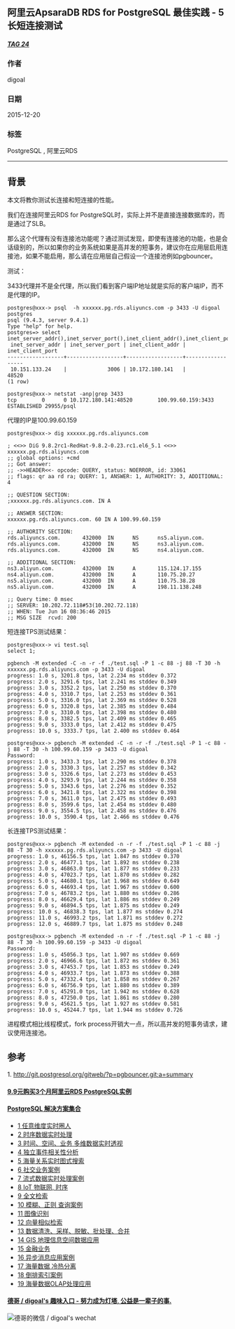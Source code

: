 ## 阿里云ApsaraDB RDS for PostgreSQL 最佳实践 - 5 长短连接测试   
##### [TAG 24](../class/24.md)
                                  
### 作者                                                                               
digoal                             
                                    
### 日期                               
2015-12-20                               
                                
### 标签                             
PostgreSQL , 阿里云RDS            
                                  
----                            
                                     
## 背景                   
本文将教你测试长连接和短连接的性能。  
  
我们在连接阿里云RDS for PostgreSQL时，实际上并不是直接连接数据库的，而是通过了SLB。  
  
那么这个代理有没有连接池功能呢？通过测试发现，即使有连接池的功能，也是会话级别的，所以如果你的业务系统如果是高并发的短事务，建议你在应用层启用连接池，如果不能启用，那么请在应用层自己假设一个连接池例如pgbouncer。  
  
测试：  
  
3433代理并不是全代理，所以我们看到客户端IP地址就是实际的客户端IP，而不是代理的IP。  
  
```  
postgres@xxx-> psql  -h xxxxxx.pg.rds.aliyuncs.com -p 3433 -U digoal postgres  
psql (9.4.3, server 9.4.1)  
Type "help" for help.  
postgres=> select inet_server_addr(),inet_server_port(),inet_client_addr(),inet_client_port();  
 inet_server_addr | inet_server_port | inet_client_addr | inet_client_port   
------------------+------------------+------------------+------------------  
 10.151.133.24    |             3006 | 10.172.180.141   |            48520  
(1 row)  
  
postgres@xxx-> netstat -anp|grep 3433  
tcp        0      0 10.172.180.141:48520        100.99.60.159:3433          ESTABLISHED 29955/psql   
```  
  
代理的IP是100.99.60.159  
  
```  
postgres@xxx-> dig xxxxxx.pg.rds.aliyuncs.com  
  
; <<>> DiG 9.8.2rc1-RedHat-9.8.2-0.23.rc1.el6_5.1 <<>> xxxxxx.pg.rds.aliyuncs.com  
;; global options: +cmd  
;; Got answer:  
;; ->>HEADER<<- opcode: QUERY, status: NOERROR, id: 33061  
;; flags: qr aa rd ra; QUERY: 1, ANSWER: 1, AUTHORITY: 3, ADDITIONAL: 4  
  
;; QUESTION SECTION:  
;xxxxxx.pg.rds.aliyuncs.com. IN A  
  
;; ANSWER SECTION:  
xxxxxx.pg.rds.aliyuncs.com. 60 IN A 100.99.60.159  
  
;; AUTHORITY SECTION:  
rds.aliyuncs.com.       432000  IN      NS      ns5.aliyun.com.  
rds.aliyuncs.com.       432000  IN      NS      ns3.aliyun.com.  
rds.aliyuncs.com.       432000  IN      NS      ns4.aliyun.com.  
  
;; ADDITIONAL SECTION:  
ns3.aliyun.com.         432000  IN      A       115.124.17.155  
ns4.aliyun.com.         432000  IN      A       110.75.20.27  
ns5.aliyun.com.         432000  IN      A       110.75.38.28  
ns5.aliyun.com.         432000  IN      A       198.11.138.248  
  
;; Query time: 0 msec  
;; SERVER: 10.202.72.118#53(10.202.72.118)  
;; WHEN: Tue Jun 16 08:36:46 2015  
;; MSG SIZE  rcvd: 200  
```  
  
短连接TPS测试结果：  
  
```  
postgres@xxx-> vi test.sql  
select 1;  
  
pgbench -M extended -C -n -r -f ./test.sql -P 1 -c 88 -j 88 -T 30 -h xxxxxx.pg.rds.aliyuncs.com -p 3433 -U digoal  
progress: 1.0 s, 3201.8 tps, lat 2.234 ms stddev 0.372  
progress: 2.0 s, 3291.6 tps, lat 2.241 ms stddev 0.349  
progress: 3.0 s, 3352.2 tps, lat 2.250 ms stddev 0.370  
progress: 4.0 s, 3310.7 tps, lat 2.253 ms stddev 0.361  
progress: 5.0 s, 3316.0 tps, lat 2.369 ms stddev 0.528  
progress: 6.0 s, 3320.8 tps, lat 2.385 ms stddev 0.484  
progress: 7.0 s, 3310.0 tps, lat 2.398 ms stddev 0.480  
progress: 8.0 s, 3382.5 tps, lat 2.409 ms stddev 0.465  
progress: 9.0 s, 3333.0 tps, lat 2.412 ms stddev 0.475  
progress: 10.0 s, 3333.7 tps, lat 2.400 ms stddev 0.464  
  
postgres@xxx-> pgbench -M extended -C -n -r -f ./test.sql -P 1 -c 88 -j 88 -T 30 -h 100.99.60.159 -p 3433 -U digoal  
Password:   
progress: 1.0 s, 3433.3 tps, lat 2.290 ms stddev 0.378  
progress: 2.0 s, 3330.3 tps, lat 2.257 ms stddev 0.342  
progress: 3.0 s, 3326.6 tps, lat 2.273 ms stddev 0.453  
progress: 4.0 s, 3293.9 tps, lat 2.244 ms stddev 0.358  
progress: 5.0 s, 3343.6 tps, lat 2.276 ms stddev 0.352  
progress: 6.0 s, 3421.8 tps, lat 2.322 ms stddev 0.398  
progress: 7.0 s, 3611.0 tps, lat 2.475 ms stddev 0.493  
progress: 8.0 s, 3599.6 tps, lat 2.454 ms stddev 0.480  
progress: 9.0 s, 3554.5 tps, lat 2.458 ms stddev 0.476  
progress: 10.0 s, 3590.4 tps, lat 2.466 ms stddev 0.476  
```  
  
长连接TPS测试结果：  
  
```  
postgres@xxx-> pgbench -M extended -n -r -f ./test.sql -P 1 -c 88 -j 88 -T 30 -h xxxxxx.pg.rds.aliyuncs.com -p 3433 -U digoal   
progress: 1.0 s, 46156.5 tps, lat 1.847 ms stddev 0.370  
progress: 2.0 s, 46477.1 tps, lat 1.892 ms stddev 0.238  
progress: 3.0 s, 46863.0 tps, lat 1.877 ms stddev 0.233  
progress: 4.0 s, 47023.7 tps, lat 1.870 ms stddev 0.282  
progress: 5.0 s, 44680.1 tps, lat 1.968 ms stddev 0.649  
progress: 6.0 s, 44693.4 tps, lat 1.967 ms stddev 0.600  
progress: 7.0 s, 46783.2 tps, lat 1.880 ms stddev 0.286  
progress: 8.0 s, 46629.4 tps, lat 1.886 ms stddev 0.249  
progress: 9.0 s, 46894.5 tps, lat 1.875 ms stddev 0.249  
progress: 10.0 s, 46838.3 tps, lat 1.877 ms stddev 0.274  
progress: 11.0 s, 46993.2 tps, lat 1.871 ms stddev 0.272  
progress: 12.0 s, 46889.7 tps, lat 1.875 ms stddev 0.248  
  
postgres@xxx-> pgbench -M extended -n -r -f ./test.sql -P 1 -c 88 -j 88 -T 30 -h 100.99.60.159 -p 3433 -U digoal   
Password:   
progress: 1.0 s, 45056.3 tps, lat 1.907 ms stddev 0.669  
progress: 2.0 s, 46966.6 tps, lat 1.872 ms stddev 0.361  
progress: 3.0 s, 47453.7 tps, lat 1.853 ms stddev 0.249  
progress: 4.0 s, 46933.7 tps, lat 1.873 ms stddev 0.388  
progress: 5.0 s, 47332.4 tps, lat 1.858 ms stddev 0.267  
progress: 6.0 s, 46756.9 tps, lat 1.880 ms stddev 0.389  
progress: 7.0 s, 45291.0 tps, lat 1.942 ms stddev 0.628  
progress: 8.0 s, 47250.0 tps, lat 1.861 ms stddev 0.280  
progress: 9.0 s, 45621.5 tps, lat 1.927 ms stddev 0.581  
progress: 10.0 s, 45244.7 tps, lat 1.944 ms stddev 0.726  
```  
  
进程模式相比线程模式，fork process开销大一点，所以高并发的短事务请求，建议使用连接池。  
  
## 参考  
1\. http://git.postgresql.org/gitweb/?p=pgbouncer.git;a=summary  
  
  
  
  
  
  
  
  
  
  
  
  
  
  
  
  
  
  
  
  
  
  
  
  
  
  
  
  
  
  
  
  
  
  
  
  
  
  
  
  
  
  
  
  
  
  
  
  
  
  
  
  
  
  
  
#### [9.9元购买3个月阿里云RDS PostgreSQL实例](https://www.aliyun.com/database/postgresqlactivity "57258f76c37864c6e6d23383d05714ea")
  
  
#### [PostgreSQL 解决方案集合](https://yq.aliyun.com/topic/118 "40cff096e9ed7122c512b35d8561d9c8")
- [1 任意维度实时圈人](https://yq.aliyun.com/topic/118 "40cff096e9ed7122c512b35d8561d9c8")
- [2 时序数据实时处理](https://yq.aliyun.com/topic/118 "40cff096e9ed7122c512b35d8561d9c8")
- [3 时间、空间、业务 多维数据实时透视](https://yq.aliyun.com/topic/118 "40cff096e9ed7122c512b35d8561d9c8")
- [4 独立事件相关性分析](https://yq.aliyun.com/topic/118 "40cff096e9ed7122c512b35d8561d9c8")
- [5 海量关系实时图式搜索](https://yq.aliyun.com/topic/118 "40cff096e9ed7122c512b35d8561d9c8")
- [6 社交业务案例](https://yq.aliyun.com/topic/118 "40cff096e9ed7122c512b35d8561d9c8")
- [7 流式数据实时处理案例](https://yq.aliyun.com/topic/118 "40cff096e9ed7122c512b35d8561d9c8")
- [8 IoT 物联网, 时序](https://yq.aliyun.com/topic/118 "40cff096e9ed7122c512b35d8561d9c8")
- [9 全文检索](https://yq.aliyun.com/topic/118 "40cff096e9ed7122c512b35d8561d9c8")
- [10 模糊、正则 查询案例](https://yq.aliyun.com/topic/118 "40cff096e9ed7122c512b35d8561d9c8")
- [11 图像识别](https://yq.aliyun.com/topic/118 "40cff096e9ed7122c512b35d8561d9c8")
- [12 向量相似检索](https://yq.aliyun.com/topic/118 "40cff096e9ed7122c512b35d8561d9c8")
- [13 数据清洗、采样、脱敏、批处理、合并](https://yq.aliyun.com/topic/118 "40cff096e9ed7122c512b35d8561d9c8")
- [14 GIS 地理信息空间数据应用](https://yq.aliyun.com/topic/118 "40cff096e9ed7122c512b35d8561d9c8")
- [15 金融业务](https://yq.aliyun.com/topic/118 "40cff096e9ed7122c512b35d8561d9c8")
- [16 异步消息应用案例](https://yq.aliyun.com/topic/118 "40cff096e9ed7122c512b35d8561d9c8")
- [17 海量数据 冷热分离](https://yq.aliyun.com/topic/118 "40cff096e9ed7122c512b35d8561d9c8")
- [18 倒排索引案例](https://yq.aliyun.com/topic/118 "40cff096e9ed7122c512b35d8561d9c8")
- [19 海量数据OLAP处理应用](https://yq.aliyun.com/topic/118 "40cff096e9ed7122c512b35d8561d9c8")
  
  
#### [德哥 / digoal's 趣味入口 - 努力成为灯塔, 公益是一辈子的事.](https://github.com/digoal/blog/blob/master/README.md "22709685feb7cab07d30f30387f0a9ae")
  
  
![德哥的微信 / digoal's wechat](../pic/digoal_weixin.jpg "f7ad92eeba24523fd47a6e1a0e691b59")
  
